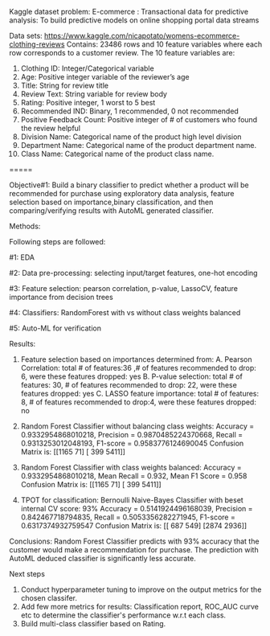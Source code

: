 Kaggle dataset problem:
E-commerce : Transactional data for predictive analysis: To build predictive models on online shopping portal data streams

Data sets:  https://www.kaggle.com/nicapotato/womens-ecommerce-clothing-reviews
Contains: 23486 rows and 10 feature variables where each row corresponds to a customer review. 
The 10 feature variables are:
1. Clothing ID: Integer/Categorical variable
2. Age: Positive integer variable of the reviewer’s age
3. Title: String for review title
4. Review Text: String variable for review body
5. Rating: Positive integer, 1 worst to 5 best
6. Recommended IND: Binary, 1 recommended, 0 not recommended
7. Positive Feedback Count: Positive integer of # of customers who found the review helpful
8. Division Name: Categorical name of the product high level division
9. Department Name: Categorical name of the product department name.
10. Class Name: Categorical name of the product class name.

=====

Objective#1: Build a binary classifier to predict whether a product will be recommended for purchase using exploratory data analysis, feature selection based on importance,binary classification, and then comparing/verifying results with AutoML generated classifier.

Methods: 

Following steps are followed:

#1: EDA

#2: Data pre-processing: selecting input/target features, one-hot encoding

#3: Feature selection: pearson correlation, p-value, LassoCV, feature importance from decision trees

#4: Classifiers:  RandomForest with vs without class weights balanced

#5: Auto-ML for verification

Results: 
1. Feature selection based on importances determined from:
  A. Pearson Correlation: total # of features:36 ,# of features recommended to drop: 6, were these features dropped: yes
  B. P-value selection: total # of features: 30, # of features recommended to drop: 22, were these features dropped: yes
  C. LASSO feature importance: total # of features: 8, # of features recommended to drop:4, were these features dropped: no
  
2. Random Forest Classifier without balancing class weights:
      Accuracy = 0.9332954868010218, Precision = 0.9870485224370668, Recall = 0.9313253012048193, F1-score = 0.9583776124690045
      Confusion Matrix is:
      [[1165   71]
      [ 399 5411]]
      
3. Random Forest Classifier with class weights balanced:
       Accuracy = 0.9332954868010218, Mean Recall = 0.932, Mean F1 Score = 0.958
       Confusion Matrix is:
         [[1165   71]
        [ 399 5411]]
        
4. TPOT for classification: Bernoulli Naive-Bayes Classifier with beset internal CV score: 93%
Accuracy = 0.5141924496168039, Precision = 0.842467718794835, Recall = 0.5053356282271945, F1-score = 0.6317374932759547
Confusion Matrix is:
[[ 687  549]
 [2874 2936]]
 
Conclusions:
Random Forest Classifier predicts with 93% accuracy that the customer would make a recommendation for purchase. The prediction with AutoML deduced classifier is significantly less accurate.

Next steps
1. Conduct hyperparameter tuning to improve on the output metrics for the chosen classifer.
2. Add few more metrics for results: Classification report, ROC_AUC curve etc to determine the classifier's performance w.r.t each class.
3. Build multi-class classifier based on Rating.


